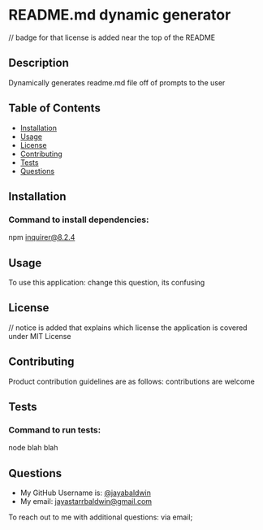 
  # README.md dynamic generator

// badge for that license is added near the top of the README

  ## Description
  Dynamically generates readme.md file off of prompts to the user

  ## Table of Contents
  - [Installation](#installation)
  - [Usage](#usage)
  - [License](#license)
  - [Contributing](#contributing)
  - [Tests](#tests)
  - [Questions](#questions)

  ## Installation
  ### Command to install dependencies:
  npm inquirer@8.2.4

  
  ## Usage
  To use this application:
  change this question, its confusing


  ## License
//   notice is added that explains which license the application is covered under
  MIT License


  ## Contributing
  Product contribution guidelines are as follows:
  contributions are welcome

  ## Tests
  ### Command to run tests:
  node blah blah


  ## Questions
  - My GitHub Username is: [@jayabaldwin](https://github.com/jayabaldwin)
  - My email: jayastarrbaldwin@gmail.com

  To reach out to me with additional questions: via email;
